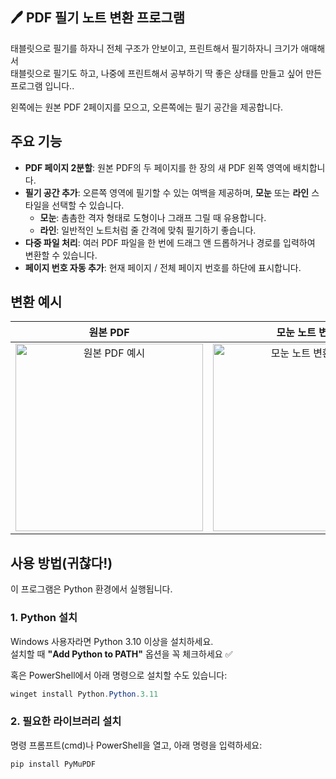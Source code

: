 
## 🖊️ PDF 필기 노트 변환 프로그램

태블릿으로 필기를 하자니 전체 구조가 안보이고, 프린트해서 필기하자니 크기가 애매해서  
태블릿으로 필기도 하고, 나중에 프린트해서 공부하기 딱 좋은 상태를 만들고 싶어 만든 프로그램 입니다..  
  
왼쪽에는 원본 PDF 2페이지를 모으고, 오른쪽에는 필기 공간을 제공합니다.


## 주요 기능

* **PDF 페이지 2분할**: 원본 PDF의 두 페이지를 한 장의 새 PDF 왼쪽 영역에 배치합니다.
* **필기 공간 추가**: 오른쪽 영역에 필기할 수 있는 여백을 제공하며, **모눈** 또는 **라인** 스타일을 선택할 수 있습니다.
    * **모눈**: 촘촘한 격자 형태로 도형이나 그래프 그릴 때 유용합니다.
    * **라인**: 일반적인 노트처럼 줄 간격에 맞춰 필기하기 좋습니다.
* **다중 파일 처리**: 여러 PDF 파일을 한 번에 드래그 앤 드롭하거나 경로를 입력하여 변환할 수 있습니다.
* **페이지 번호 자동 추가**: 현재 페이지 / 전체 페이지 번호를 하단에 표시합니다.

## 변환 예시

| 원본 PDF | 모눈 노트 변환 | 라인 노트 변환 |
| :---: | :---: | :---: |
| <img width="300" alt="원본 PDF 예시" src="https://github.com/user-attachments/assets/310c89eb-51e0-4d51-bac0-20cac5f5edd9"> | <img width="300" alt="모눈 노트 변환 예시" src="https://github.com/user-attachments/assets/d989b299-4ec0-4b81-9631-a809e1681d71"> | <img width="300" alt="라인 노트 변환 예시" src="https://github.com/user-attachments/assets/dd41c189-06b7-49b2-a1bd-d97366041352"> |

## 사용 방법(귀찮다!)

이 프로그램은 Python 환경에서 실행됩니다.

### 1. Python 설치
Windows 사용자라면 Python 3.10 이상을 설치하세요.  
설치할 때 **"Add Python to PATH"** 옵션을 꼭 체크하세요 ✅

혹은 PowerShell에서 아래 명령으로 설치할 수도 있습니다:
```powershell
winget install Python.Python.3.11
``` 
### 2. 필요한 라이브러리 설치
명령 프롬프트(cmd)나 PowerShell을 열고, 아래 명령을 입력하세요:

```powershell
pip install PyMuPDF
``` 
